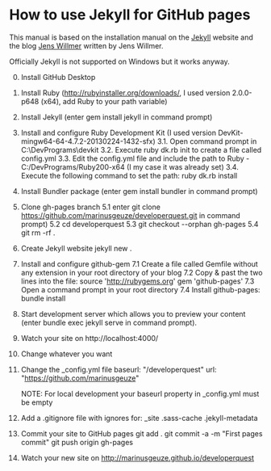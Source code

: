 # How to use Jekyll for GitHub pages

This manual is based on the installation manual on the [Jekyll](https://jekyllrb.com) website and the blog [Jens Willmer](http://jwillmer.de/blog/tutorial/how-to-install-jekyll-and-pages-gem-on-windows-10-x46) written by Jens Willmer.

Officially Jekyll is not supported on Windows but it works anyway.

0. Install GitHub Desktop
1. Install Ruby (http://rubyinstaller.org/downloads/, I used version 2.0.0-p648 (x64), add Ruby to your path variable)
2. Install Jekyll (enter gem install jekyll in command prompt)
3. Install and configure Ruby Development Kit (I used version DevKit-mingw64-64-4.7.2-20130224-1432-sfx)
3.1. Open command prompt in C:\DevPrograms\devkit
3.2. Execute ruby dk.rb init to create a file called config.yml
3.3. Edit the config.yml file and include the path to Ruby - C:/DevPrograms/Ruby200-x64 (I my case it was already set)
3.4. Execute the following command to set the path: ruby dk.rb install
4. Install Bundler package (enter gem install bundler in command prompt)

5. Clone gh-pages branch
	5.1 enter git clone https://github.com/marinusgeuze/developerquest.git in command prompt)
	5.2 cd developerquest
	5.3 git checkout --orphan gh-pages
	5.4 git rm -rf .
6. Create Jekyll website
	jekyll new .
7. Install and configure github-gem
7.1 Create a file called Gemfile without any extension in your root directory of your blog
7.2 Copy & past the two lines into the file:
	source 'http://rubygems.org'
	gem 'github-pages'
7.3 Open a command prompt in your root directory
7.4 Install github-pages: bundle install
8. Start development server which allows you to preview your content (enter bundle exec jekyll serve in command prompt).
9. Watch your site on http://localhost:4000/
10. Change whatever you want
11. Change the _config.yml file
	baseurl: "/developerquest" 
	url: "https://github.com/marinusgeuze" 

	NOTE: For local development your baseurl property in _config.yml must be empty

12. Add a .gitignore file with ignores for: _site .sass-cache .jekyll-metadata
9. Commit your site to GitHub pages
	git add .
	git commit -a -m "First pages commit"
	git push origin gh-pages

10. Watch your new site on http://marinusgeuze.github.io/developerquest